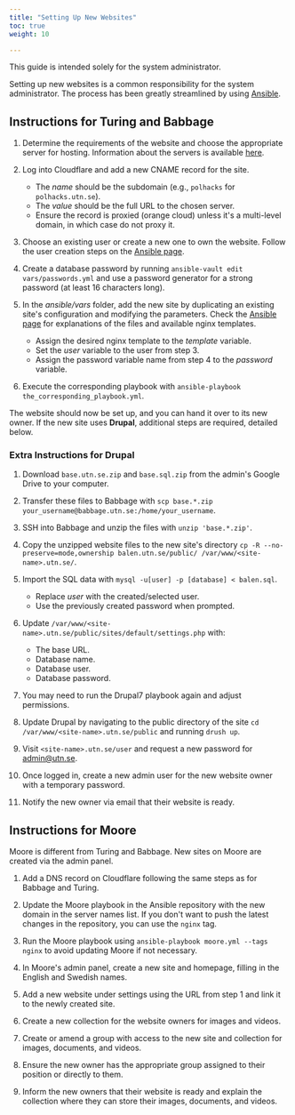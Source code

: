 ```yaml
---
title: "Setting Up New Websites"
toc: true
weight: 10

---
```


This guide is intended solely for the system administrator.

Setting up new websites is a common responsibility for the system administrator. The process has been greatly streamlined by using [Ansible](../development-tools/ansible).

## Instructions for Turing and Babbage

1. Determine the requirements of the website and choose the appropriate server for hosting. Information about the servers is available [here](../infrastructure/digital-ocean).

2. Log into Cloudflare and add a new CNAME record for the site.
    - The *name* should be the subdomain (e.g., `polhacks` for `polhacks.utn.se`).
    - The *value* should be the full URL to the chosen server.
    - Ensure the record is proxied (orange cloud) unless it's a multi-level domain, in which case do not proxy it.

3. Choose an existing user or create a new one to own the website. Follow the user creation steps on the [Ansible page](../development-tools/ansible/#add-a-user).

4. Create a database password by running `ansible-vault edit vars/passwords.yml` and use a password generator for a strong password (at least 16 characters long).

5. In the *ansible/vars* folder, add the new site by duplicating an existing site's configuration and modifying the parameters. Check the [Ansible page](../development-tools/ansible/) for explanations of the files and available nginx templates.
    - Assign the desired nginx template to the *template* variable.
    - Set the *user* variable to the user from step 3.
    - Assign the password variable name from step 4 to the *password* variable.

6. Execute the corresponding playbook with `ansible-playbook the_corresponding_playbook.yml`.

The website should now be set up, and you can hand it over to its new owner. If the new site uses **Drupal**, additional steps are required, detailed below.

### Extra Instructions for Drupal

1. Download `base.utn.se.zip` and `base.sql.zip` from the admin's Google Drive to your computer.

2. Transfer these files to Babbage with `scp base.*.zip your_username@babbage.utn.se:/home/your_username`.

3. SSH into Babbage and unzip the files with `unzip 'base.*.zip'`.

4. Copy the unzipped website files to the new site's directory `cp -R --no-preserve=mode,ownership balen.utn.se/public/ /var/www/<site-name>.utn.se/`.

5. Import the SQL data with `mysql -u[user] -p [database] < balen.sql`.
    - Replace *user* with the created/selected user.
    - Use the previously created password when prompted.

6. Update `/var/www/<site-name>.utn.se/public/sites/default/settings.php` with:
    - The base URL.
    - Database name.
    - Database user.
    - Database password.

7. You may need to run the Drupal7 playbook again and adjust permissions.

8. Update Drupal by navigating to the public directory of the site `cd /var/www/<site-name>.utn.se/public` and running `drush up`.

9. Visit `<site-name>.utn.se/user` and request a new password for [admin@utn.se](mailto:admin@utn.se).

10. Once logged in, create a new admin user for the new website owner with a temporary password.

11. Notify the new owner via email that their website is ready.

## Instructions for Moore

Moore is different from Turing and Babbage. New sites on Moore are created via the admin panel.

1. Add a DNS record on Cloudflare following the same steps as for Babbage and Turing.

2. Update the Moore playbook in the Ansible repository with the new domain in the server names list. If you don't want to push the latest changes in the repository, you can use the `nginx` tag.

3. Run the Moore playbook using `ansible-playbook moore.yml --tags nginx` to avoid updating Moore if not necessary.

4. In Moore's admin panel, create a new site and homepage, filling in the English and Swedish names.

5. Add a new website under settings using the URL from step 1 and link it to the newly created site.

6. Create a new collection for the website owners for images and videos.

7. Create or amend a group with access to the new site and collection for images, documents, and videos.

8. Ensure the new owner has the appropriate group assigned to their position or directly to them.

9. Inform the new owners that their website is ready and explain the collection where they can store their images, documents, and videos.
